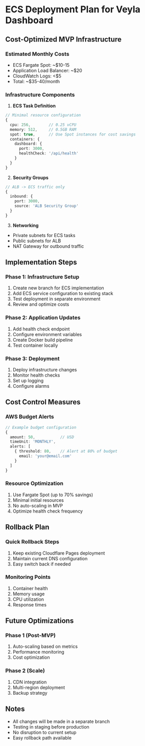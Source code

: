 # ECS Deployment Plan for Veyla Dashboard

## Cost-Optimized MVP Infrastructure

### Estimated Monthly Costs
- ECS Fargate Spot: ~$10-15
- Application Load Balancer: ~$20
- CloudWatch Logs: <$5
- Total: ~$35-40/month

### Infrastructure Components

1. **ECS Task Definition**
```typescript
// Minimal resource configuration
{
  cpu: 256,        // 0.25 vCPU
  memory: 512,     // 0.5GB RAM
  spot: true,      // Use Spot instances for cost savings
  containers: {
    dashboard: {
      port: 3000,
      healthCheck: '/api/health'
    }
  }
}
```

2. **Security Groups**
```typescript
// ALB -> ECS traffic only
{
  inbound: {
    port: 3000,
    source: 'ALB Security Group'
  }
}
```

3. **Networking**
- Private subnets for ECS tasks
- Public subnets for ALB
- NAT Gateway for outbound traffic

## Implementation Steps

### Phase 1: Infrastructure Setup
1. Create new branch for ECS implementation
2. Add ECS service configuration to existing stack
3. Test deployment in separate environment
4. Review and optimize costs

### Phase 2: Application Updates
1. Add health check endpoint
2. Configure environment variables
3. Create Docker build pipeline
4. Test container locally

### Phase 3: Deployment
1. Deploy infrastructure changes
2. Monitor health checks
3. Set up logging
4. Configure alarms

## Cost Control Measures

### AWS Budget Alerts
```typescript
// Example budget configuration
{
  amount: 50,           // USD
  timeUnit: 'MONTHLY',
  alerts: [
    { threshold: 80,    // Alert at 80% of budget
      email: 'your@email.com'
    }
  ]
}
```

### Resource Optimization
1. Use Fargate Spot (up to 70% savings)
2. Minimal initial resources
3. No auto-scaling in MVP
4. Optimize health check frequency

## Rollback Plan

### Quick Rollback Steps
1. Keep existing Cloudflare Pages deployment
2. Maintain current DNS configuration
3. Easy switch back if needed

### Monitoring Points
1. Container health
2. Memory usage
3. CPU utilization
4. Response times

## Future Optimizations

### Phase 1 (Post-MVP)
1. Auto-scaling based on metrics
2. Performance monitoring
3. Cost optimization

### Phase 2 (Scale)
1. CDN integration
2. Multi-region deployment
3. Backup strategy

## Notes
- All changes will be made in a separate branch
- Testing in staging before production
- No disruption to current setup
- Easy rollback path available
